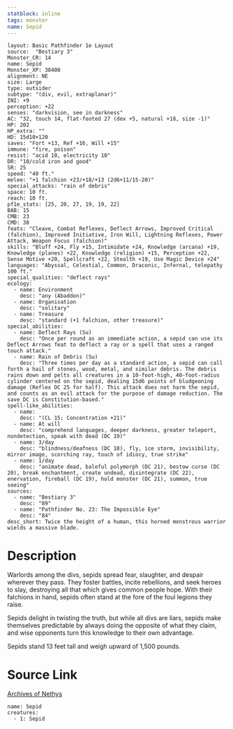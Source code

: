 ```yaml
---
statblock: inline
tags: monster
name: Sepid
---
```

```statblock
layout: Basic Pathfinder 1e Layout
source:  "Bestiary 3"
Monster_CR: 14
name: Sepid
Monster_XP: 38400
alignment: NE
size: Large
type: outsider
subtype: "(div, evil, extraplanar)"
INI: +9
perception: +22
senses: "darkvision, see in darkness"
AC: "32, touch 14, flat-footed 27 (dex +5, natural +18, size -1)"
HP: 202
HP_extra: ""
HD: 15d10+120
saves: "Fort +13, Ref +16, Will +15"
immune: "fire, poison"
resist: "acid 10, electricity 10"
DR: "10/cold iron and good"
SR: 25
speed: "40 ft."
melee: "+1 falchion +23/+18/+13 (2d6+11/15-20)"
special_attacks: "rain of debris"
space: 10 ft.
reach: 10 ft.
pf1e_stats: [25, 20, 27, 19, 19, 22]
BAB: 15
CMB: 23
CMD: 38
feats: "Cleave, Combat Reflexes, Deflect Arrows, Improved Critical (falchion), Improved Initiative, Iron Will, Lightning Reflexes, Power Attack, Weapon Focus (falchion)"
skills: "Bluff +24, Fly +15, Intimidate +24, Knowledge (arcana) +19, Knowledge (planes) +22, Knowledge (religion) +15, Perception +22, Sense Motive +20, Spellcraft +22, Stealth +19, Use Magic Device +24"
languages: "Abyssal, Celestial, Common, Draconic, Infernal, telepathy 100 ft."
special_qualities: "deflect rays"
ecology:
  - name: Environment
    desc: "any (Abaddon)"
  - name: Organisation
    desc: "solitary"
  - name: Treasure
    desc: "standard (+1 falchion, other treasure)"
special_abilities:
  - name: Deflect Rays (Su)
    desc: "Once per round as an immediate action, a sepid can use its Deflect Arrows feat to deflect a ray or a spell that uses a ranged touch attack."
  - name: Rain of Debris (Su)
    desc: "Three times per day as a standard action, a sepid can call forth a hail of stones, wood, metal, and similar debris. The debris rains down and pelts all creatures in a 10-foot-high, 40-foot-radius cylinder centered on the sepid, dealing 15d6 points of bludgeoning damage (Reflex DC 25 for half). This attack does not harm the sepid, and counts as an evil attack for the purpose of damage reduction. The save DC is Constitution-based."
spell-like_abilities:
  - name:
    desc: "(CL 15; Concentration +21)"
  - name: At will
    desc: "comprehend languages, deeper darkness, greater teleport, nondetection, speak with dead (DC 19)"
  - name: 3/day
    desc: "blindness/deafness (DC 18), fly, ice storm, invisibility, mirror image, scorching ray, touch of idiocy, true strike"
  - name: 1/day
    desc: "animate dead, baleful polymorph (DC 21), bestow curse (DC 20), break enchantment, create undead, disintegrate (DC 22), enervation, fireball (DC 19), hold monster (DC 21), summon, true seeing"
sources:
  - name: "Bestiary 3"
    desc: "89"
  - name: "Pathfinder No. 23: The Impossible Eye"
    desc: "84"
desc_short: Twice the height of a human, this horned monstrous warrior wields a massive blade.
```
# Description
Warlords among the divs, sepids spread fear, slaughter, and despair wherever they pass. They foster battles, incite rebellions, and seek heroes to slay, destroying all that which gives common people hope. With their falchions in hand, sepids often stand at the fore of the foul legions they raise.

Sepids delight in twisting the truth, but while all divs are liars, sepids make themselves predictable by always doing the opposite of what they claim, and wise opponents turn this knowledge to their own advantage.

Sepids stand 13 feet tall and weigh upward of 1,500 pounds.
# Source Link
[Archives of Nethys](https://aonprd.com/MonsterDisplay.aspx?ItemName=Sepid)
```encounter-table
name: Sepid
creatures:
  - 1: Sepid
```
